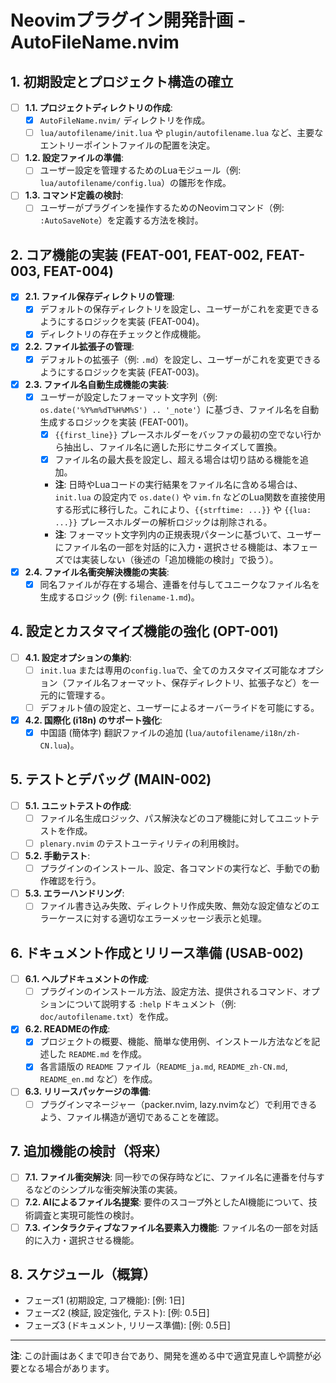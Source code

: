 # Neovimプラグイン開発計画 - AutoFileName.nvim

## 1. 初期設定とプロジェクト構造の確立

*   [ ] **1.1. プロジェクトディレクトリの作成**:
    *   [x] `AutoFileName.nvim/` ディレクトリを作成。
    *   [ ] `lua/autofilename/init.lua` や `plugin/autofilename.lua` など、主要なエントリーポイントファイルの配置を決定。
*   [ ] **1.2. 設定ファイルの準備**:
    *   [ ] ユーザー設定を管理するためのLuaモジュール（例: `lua/autofilename/config.lua`）の雛形を作成。
*   [ ] **1.3. コマンド定義の検討**:
    *   [ ] ユーザーがプラグインを操作するためのNeovimコマンド（例: `:AutoSaveNote`）を定義する方法を検討。

## 2. コア機能の実装 (FEAT-001, FEAT-002, FEAT-003, FEAT-004)

*   [x] **2.1. ファイル保存ディレクトリの管理**:
    *   [x] デフォルトの保存ディレクトリを設定し、ユーザーがこれを変更できるようにするロジックを実装 (FEAT-004)。
    *   [x] ディレクトリの存在チェックと作成機能。
*   [x] **2.2. ファイル拡張子の管理**:
    *   [x] デフォルトの拡張子（例: `.md`）を設定し、ユーザーがこれを変更できるようにするロジックを実装 (FEAT-003)。
*   [x] **2.3. ファイル名自動生成機能の実装**:
    *   [x] ユーザーが設定したフォーマット文字列（例: `os.date('%Y%m%dT%H%M%S') .. '_note'`）に基づき、ファイル名を自動生成するロジックを実装 (FEAT-001)。
        *   [x] `{{first_line}}` プレースホルダーをバッファの最初の空でない行から抽出し、ファイル名に適した形にサニタイズして置換。
        *   [x] ファイル名の最大長を設定し、超える場合は切り詰める機能を追加。
        *   **注**: 日時やLuaコードの実行結果をファイル名に含める場合は、`init.lua` の設定内で `os.date()` や `vim.fn` などのLua関数を直接使用する形式に移行した。これにより、`{{strftime: ...}}` や `{{lua: ...}}` プレースホルダーの解析ロジックは削除される。
        *   **注**: フォーマット文字列内の正規表現パターンに基づいて、ユーザーにファイル名の一部を対話的に入力・選択させる機能は、本フェーズでは実装しない（後述の「追加機能の検討」で扱う）。
*   [x] **2.4. ファイル名衝突解決機能の実装**:
    *   [x] 同名ファイルが存在する場合、連番を付与してユニークなファイル名を生成するロジック (例: `filename-1.md`)。

## 4. 設定とカスタマイズ機能の強化 (OPT-001)

*   [ ] **4.1. 設定オプションの集約**:
    *   [ ] `init.lua` または専用の`config.lua`で、全てのカスタマイズ可能なオプション（ファイル名フォーマット、保存ディレクトリ、拡張子など）を一元的に管理する。
    *   [ ] デフォルト値の設定と、ユーザーによるオーバーライドを可能にする。
*   [x] **4.2. 国際化 (i18n) のサポート強化**:
    *   [x] 中国語 (簡体字) 翻訳ファイルの追加 (`lua/autofilename/i18n/zh-CN.lua`)。

## 5. テストとデバッグ (MAIN-002)

*   [ ] **5.1. ユニットテストの作成**:
    *   [ ] ファイル名生成ロジック、パス解決などのコア機能に対してユニットテストを作成。
    *   [ ] `plenary.nvim` のテストユーティリティの利用検討。
*   [ ] **5.2. 手動テスト**:
    *   [ ] プラグインのインストール、設定、各コマンドの実行など、手動での動作確認を行う。
*   [ ] **5.3. エラーハンドリング**:
    *   [ ] ファイル書き込み失敗、ディレクトリ作成失敗、無効な設定値などのエラーケースに対する適切なエラーメッセージ表示と処理。

## 6. ドキュメント作成とリリース準備 (USAB-002)

*   [ ] **6.1. ヘルプドキュメントの作成**:
    *   [ ] プラグインのインストール方法、設定方法、提供されるコマンド、オプションについて説明する `:help` ドキュメント（例: `doc/autofilename.txt`）を作成。
*   [x] **6.2. READMEの作成**:
    *   [x] プロジェクトの概要、機能、簡単な使用例、インストール方法などを記述した `README.md` を作成。
    *   [x] 各言語版の `README` ファイル（`README_ja.md`, `README_zh-CN.md`, `README_en.md` など）を作成。
*   [ ] **6.3. リリースパッケージの準備**:
    *   [ ] プラグインマネージャー（packer.nvim, lazy.nvimなど）で利用できるよう、ファイル構造が適切であることを確認。

## 7. 追加機能の検討（将来）

*   [ ] **7.1. ファイル衝突解決**: 同一秒での保存時などに、ファイル名に連番を付与するなどのシンプルな衝突解決策の実装。
*   [ ] **7.2. AIによるファイル名提案**: 要件のスコープ外としたAI機能について、技術調査と実現可能性の検討。
*   [ ] **7.3. インタラクティブなファイル名要素入力機能**: ファイル名の一部を対話的に入力・選択させる機能。

## 8. スケジュール（概算）

*   フェーズ1 (初期設定, コア機能): [例: 1日]
*   フェーズ2 (検証, 設定強化, テスト): [例: 0.5日]
*   フェーズ3 (ドキュメント, リリース準備): [例: 0.5日]

---
**注**: この計画はあくまで叩き台であり、開発を進める中で適宜見直しや調整が必要となる場合があります。
